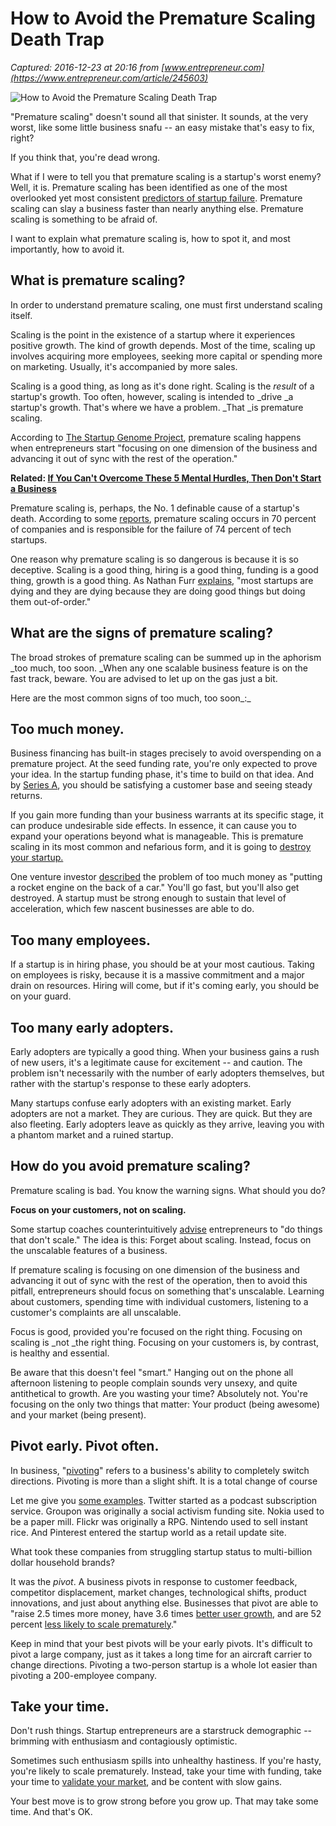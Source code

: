 # How to Avoid the Premature Scaling Death Trap

_Captured: 2016-12-23 at 20:16 from [www.entrepreneur.com](https://www.entrepreneur.com/article/245603)_

![How to Avoid the Premature Scaling Death Trap](https://assets.entrepreneur.com/content/16x9/822/20150213183716-trap.jpeg)

"Premature scaling" doesn't sound all that sinister. It sounds, at the very worst, like some little business snafu -- an easy mistake that's easy to fix, right?

If you think that, you're dead wrong.

What if I were to tell you that premature scaling is a startup's worst enemy? Well, it is. Premature scaling has been identified as one of the most overlooked yet most consistent [predictors of startup failure](http://www.geekwire.com/2011/number-reason-startups-fail-premature-scaling/). Premature scaling can slay a business faster than nearly anything else. Premature scaling is something to be afraid of.

I want to explain what premature scaling is, how to spot it, and most importantly, how to avoid it.

## What is premature scaling?

In order to understand premature scaling, one must first understand scaling itself.

Scaling is the point in the existence of a startup where it experiences positive growth. The kind of growth depends. Most of the time, scaling up involves acquiring more employees, seeking more capital or spending more on marketing. Usually, it's accompanied by more sales.

Scaling is a good thing, as long as it's done right. Scaling is the _result_ of a startup's growth. Too often, however, scaling is intended to _drive _a startup's growth. That's where we have a problem. _That _is premature scaling.

According to [The Startup Genome Project](http://startupgenome.cc/), premature scaling happens when entrepreneurs start "focusing on one dimension of the business and advancing it out of sync with the rest of the operation."

**Related: [If You Can't Overcome These 5 Mental Hurdles, Then Don't Start a Business](https://www.entrepreneur.com/article/243852)**

Premature scaling is, perhaps, the No. 1 definable cause of a startup's death. According to some [reports](http://gallery.mailchimp.com/8c534f3b5ad611c0ff8aeccd5/files/Startup_Genome_Report_Extra_Premature_Scaling_1.56.pdf), premature scaling occurs in 70 percent of companies and is responsible for the failure of 74 percent of tech startups.

One reason why premature scaling is so dangerous is because it is so deceptive. Scaling is a good thing, hiring is a good thing, funding is a good thing, growth is a good thing. As Nathan Furr [explains](http://www.forbes.com/sites/nathanfurr/2011/09/02/1-cause-of-startup-death-premature-scaling/), "most startups are dying and they are dying because they are doing good things but doing them out-of-order."

## What are the signs of premature scaling?

The broad strokes of premature scaling can be summed up in the aphorism _too much, too soon. _When any one scalable business feature is on the fast track, beware. You are advised to let up on the gas just a bit.

Here are the most common signs of too much, too soon_:_

## Too much money.

Business financing has built-in stages precisely to avoid overspending on a premature project. At the seed funding rate, you're only expected to prove your idea. In the startup funding phase, it's time to build on that idea. And by [Series A](http://www.investopedia.com/terms/s/seriesa.asp), you should be satisfying a customer base and seeing steady returns.

If you gain more funding than your business warrants at its specific stage, it can produce undesirable side effects. In essence, it can cause you to expand your operations beyond what is manageable. This is premature scaling in its most common and nefarious form, and it is going to [destroy your startup. ](http://www.quicksprout.com/2014/08/11/ever-tell-yourself-that-your-startup-is-going-to-make-it-instead-of-facing-the-truth/)

One venture investor [described](http://blogs.reuters.com/small-business/2011/09/01/the-no-1-predictor-of-startup-failure-premature-scaling/) the problem of too much money as "putting a rocket engine on the back of a car." You'll go fast, but you'll also get destroyed. A startup must be strong enough to sustain that level of acceleration, which few nascent businesses are able to do.

## Too many employees.

If a startup is in hiring phase, you should be at your most cautious. Taking on employees is risky, because it is a massive commitment and a major drain on resources. Hiring will come, but if it's coming early, you should be on your guard.

## Too many early adopters.

Early adopters are typically a good thing. When your business gains a rush of new users, it's a legitimate cause for excitement -- and caution. The problem isn't necessarily with the number of early adopters themselves, but rather with the startup's response to these early adopters.

Many startups confuse early adopters with an existing market. Early adopters are not a market. They are curious. They are quick. But they are also fleeting. Early adopters leave as quickly as they arrive, leaving you with a phantom market and a ruined startup.

## How do you avoid premature scaling?

Premature scaling is bad. You know the warning signs. What should you do?

**Focus on your customers, not on scaling.**

Some startup coaches counterintuitively [advise](https://www.entrepreneur.com/article/229084) entrepreneurs to "do things that don't scale." The idea is this: Forget about scaling. Instead, focus on the unscalable features of a business.

If premature scaling is focusing on one dimension of the business and advancing it out of sync with the rest of the operation, then to avoid this pitfall, entrepreneurs should focus on something that's unscalable. Learning about customers, spending time with individual customers, listening to a customer's complaints are all unscalable.

Focus is good, provided you're focused on the right thing. Focusing on scaling is _not _the right thing. Focusing on your customers is, by contrast, is healthy and essential.

Be aware that this doesn't feel "smart." Hanging out on the phone all afternoon listening to people complain sounds very unsexy, and quite antithetical to growth. Are you wasting your time? Absolutely not. You're focusing on the only two things that matter: Your product (being awesome) and your market (being present).

## Pivot early. Pivot often.

In business, "[pivoting](http://lexicon.ft.com/Term?term=pivot)" refers to a business's ability to completely switch directions. Pivoting is more than a slight shift. It is a total change of course

Let me give you [some examples](http://www.forbes.com/sites/jasonnazar/2013/10/08/14-famous-business-pivots/). Twitter started as a podcast subscription service. Groupon was originally a social activism funding site. Nokia used to be a paper mill. Flickr was originally a RPG. Nintendo used to sell instant rice. And Pinterest entered the startup world as a retail update site.

What took these companies from struggling startup status to multi-billion dollar household brands?

It was the _pivot_. A business pivots in response to customer feedback, competitor displacement, market changes, technological shifts, product innovations, and just about anything else. Businesses that pivot are able to "raise 2.5 times more money, have 3.6 times [better user growth](http://neilpatel.com/2015/03/17/how-to-use-growth-hacking-to-attract-and-retain-customers/), and are 52 percent [less likely to scale prematurely](http://blogs.reuters.com/small-business/2011/09/01/the-no-1-predictor-of-startup-failure-premature-scaling/)."

Keep in mind that your best pivots will be your early pivots. It's difficult to pivot a large company, just as it takes a long time for an aircraft carrier to change directions. Pivoting a two-person startup is a whole lot easier than pivoting a 200-employee company.

## Take your time.

Don't rush things. Startup entrepreneurs are a starstruck demographic -- brimming with enthusiasm and contagiously optimistic.

Sometimes such enthusiasm spills into unhealthy hastiness. If you're hasty, you're likely to scale prematurely. Instead, take your time with funding, take your time to [validate your market](http://seedcamp.com/resources/market-validation-is-your-route-to-success/), and be content with slow gains.

Your best move is to grow strong before you grow up. That may take some time. And that's OK.
